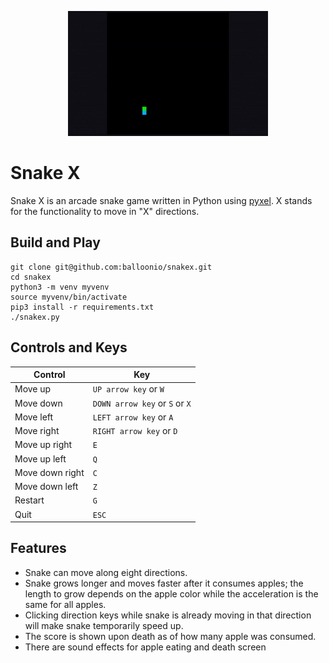 <p align="center">
  <img src="DEMO.gif" height="200">
</p>

# Snake X

Snake X is an arcade snake game written in Python using [pyxel](https://github.com/kitao/pyxel). X stands for the functionality to move in "X" directions.

## Build and Play

```
git clone git@github.com:balloonio/snakex.git
cd snakex
python3 -m venv myvenv
source myvenv/bin/activate
pip3 install -r requirements.txt
./snakex.py
```

## Controls and Keys

| Control         | Key                            |
|-----------------|--------------------------------|
| Move up         | `UP arrow key` or `W`          |
| Move down       | `DOWN arrow key` or `S` or `X` |
| Move left       | `LEFT arrow key` or `A`        |
| Move right      | `RIGHT arrow key` or `D`       |
| Move up right   | `E`                            |
| Move up left    | `Q`                            |
| Move down right | `C`                            |
| Move down left  | `Z`                            |
| Restart         | `G`                            |
| Quit            | `ESC`                          |

## Features

- Snake can move along eight directions.
- Snake grows longer and moves faster after it consumes apples; the length to grow depends on the apple color while the acceleration is the same for all apples.
- Clicking direction keys while snake is already moving in that direction will make snake temporarily speed up.
- The score is shown upon death as of how many apple was consumed.
- There are sound effects for apple eating and death screen
